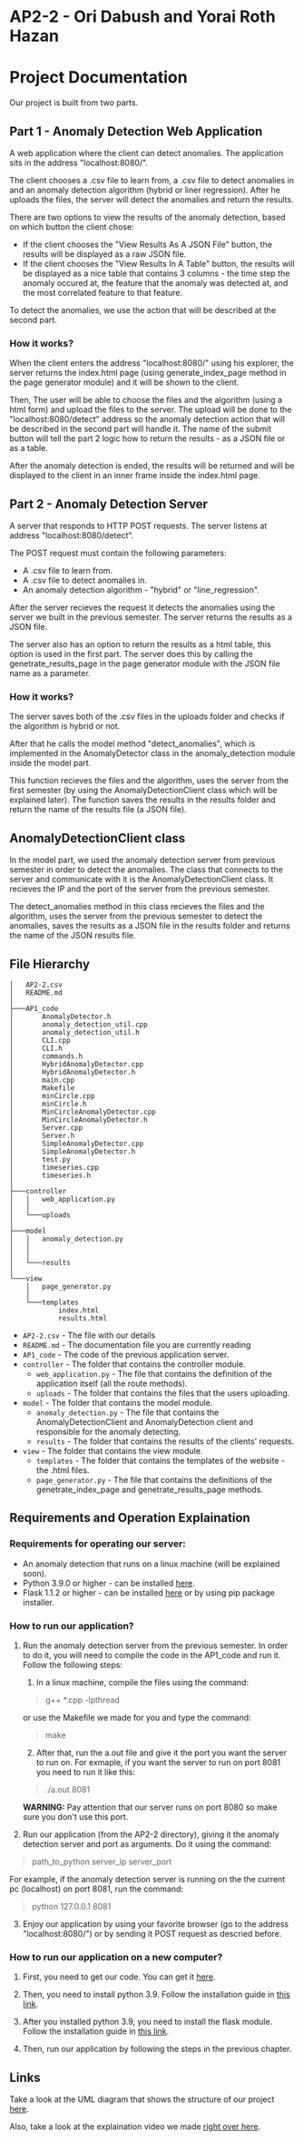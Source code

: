 # AP2-2 - Ori Dabush and Yorai Roth Hazan
# Project Documentation

Our project is built from two parts.
## Part 1 - Anomaly Detection Web Application
A web application where the client can detect anomalies. The application sits in the address "localhost:8080/".

The client chooses a .csv file to learn from, a .csv file to detect anomalies in and an anomaly detection algorithm (hybrid or liner regression). After he uploads the files, the server will detect the anomalies and return the results. 

There are two options to view the results of the anomaly detection, based on which button the client chose:
* If the client chooses the "View Results As A JSON File" button, the results will be displayed as a raw JSON file.
* If the client chooses the "View Results In A Table" button, the results will be displayed as a nice table that contains 3 columns - the time step the anomaly occured at, the feature that the anomaly was detected at, and the most correlated feature to that feature.

To detect the anomalies, we use the action that will be described at the second part.

### How it works?
When the client enters the address "localhost:8080/" using his explorer, the server returns the index.html page (using generate_index_page method in the page generator module) and it will be shown to the client. 

Then, The user will be able to choose the files and the algorithm (using a html form) and upload the files to the server. The upload will be done to the "localhost:8080/detect" address so the anomaly detection action that will be described in the second part will handle it. The name of the submit button will tell the part 2 logic how to return the results - as a JSON file or as a table.

After the anomaly detection is ended, the results will be returned and will be displayed to the client in an inner frame inside the index.html page.

## Part 2 - Anomaly Detection Server
A server that responds to HTTP POST requests. The server listens at address "localhost:8080/detect".

The POST request must contain the following parameters:
* A .csv file to learn from.
* A .csv file to detect anomalies in.
* An anomaly detection algorithm - "hybrid" or "line_regression".

After the server recieves the request it detects the anomalies using the server we built in the previous semester. The server returns the results as a JSON file. 

The server also has an option to return the results as a html table, this option is used in the first part. The server does this by calling the genetrate_results_page in the page generator module with the JSON file name as a parameter.

### How it works?
The server saves both of the .csv files in the uploads folder and checks if the algorithm is hybrid or not. 

After that he calls the model method "detect_anomalies", which is implemented in the AnomalyDetector class in the anomaly_detection module inside the model part. 

This function recieves the files and the algorithm, uses the server from the first semester (by using the AnomalyDetectionClient class which will be explained later). The function saves the results in the results folder and return the name of the results file (a JSON file).

## AnomalyDetectionClient class
In the model part, we used the anomaly detection server from previous semester in order to detect the anomalies. The class that connects to the server and communicate with it is the AnomalyDetectionClient class. It recieves the IP and the port of the server from the previous semester. 

The detect_anomalies method in this class recieves the files and the algorithm, uses the server from the previous semester to detect the anomalies, saves the results as a JSON file in the results folder and returns the name of the JSON results file.

## File Hierarchy
```
│   AP2-2.csv
│   README.md
│   
├───AP1_code
│       AnomalyDetector.h
│       anomaly_detection_util.cpp
│       anomaly_detection_util.h  
│       CLI.cpp
│       CLI.h
│       commands.h
│       HybridAnomalyDetector.cpp
│       HybridAnomalyDetector.h
│       main.cpp
│       Makefile
│       minCircle.cpp
│       minCircle.h
│       MinCircleAnomalyDetector.cpp
│       MinCircleAnomalyDetector.h
│       Server.cpp
│       Server.h
│       SimpleAnomalyDetector.cpp
│       SimpleAnomalyDetector.h
│       test.py
│       timeseries.cpp
│       timeseries.h
│
├───controller
│   │   web_application.py
│   │
│   └───uploads
│
├───model
│   │   anomaly_detection.py
│   │
│   │
│   └───results
│
└───view
    │   page_generator.py
    │
    └───templates
            index.html
            results.html
```

* `AP2-2.csv` - The file with our details
* `README.md` - The documentation file you are currently reading
* `AP1_code` - The code of the previous application server.
* `controller` - The folder that contains the controller module.
  * `web_application.py` - The file that contains the definition of the application itself (all the route methods).
  * `uploads` - The folder that contains the files that the users uploading.
* `model` - The folder that contains the model module.
  * `anomaly_detection.py` - The file that contains the AnomalyDetectionClient and AnomalyDetection client and responsible for the anomaly detecting.
  * `results` - The folder that contains the results of the clients' requests.
* `view` - The folder that contains the view module.
  * `templates` - The folder that contains the templates of the website - the .html files.
  * `page_generator.py` - The file that contains the definitions of the genetrate_index_page and genetrate_results_page methods.

## Requirements and Operation Explaination
### Requirements for operating our server:
* An anomaly detection that runs on a linux machine (will be explained soon).
* Python 3.9.0 or higher - can be installed [here](https://www.python.org/downloads/).
* Flask 1.1.2 or higher - can be installed [here](https://flask.palletsprojects.com/en/1.1.x/installation/) or by using pip package installer.

### How to run our application?
1. Run the anomaly detection server from the previous semester. In order to do it, you will need to compile the code in the AP1_code and run it. Follow the following steps:
   1. In a linux machine, compile the files using the command:
   > g++ *.cpp -lpthread

   or use the Makefile we made for you and type the command:
   > make

   2. After that, run the a.out file and give it the port you want the server to run on. For exmaple, if you want the server to run on port 8081 you need to run it like this:
   > ./a.out 8081

   **WARNING:** Pay attention that our server runs on port 8080 so make sure you don't use this port.

2. Run our application (from the AP2-2 directory), giving it the anomaly detection server and port as arguments. Do it using the command:
> path_to_python server_ip server_port

For example, if the anomaly detection server is running on the the current pc (localhost) on port 8081, run the command:
> python 127.0.0.1 8081

3. Enjoy our application by using your favorite browser (go to the address "localhost:8080/") or by sending it POST request as descried before.

### How to run our application on a new computer?
1. First, you need to get our code. You can get it [here](https://github.com/dabushori/AP2-2.git).

2. Then, you need to install python 3.9. Follow the installation guide in [this link](https://www.python.org/downloads/).

3. After you installed python 3.9, you need to install the flask module. Follow the installation guide in [this link](https://flask.palletsprojects.com/en/1.1.x/installation/).

4. Then, run our application by following the steps in the previous chapter.

## Links 
Take a look at the UML diagram that shows the structure of our project [here](https://github.com/dabushori/AP2-2/blob/main/UML.pdf).

Also, take a look at the explaination video we made [right over here]().